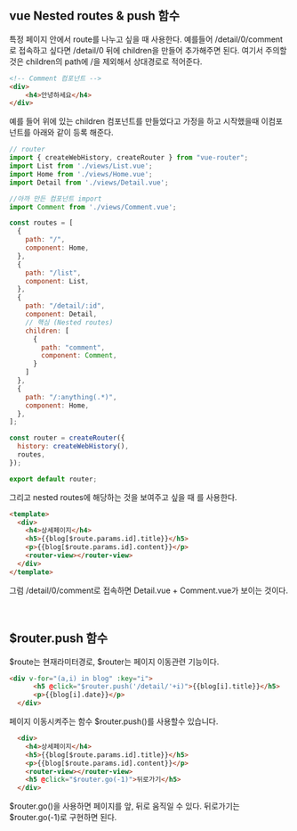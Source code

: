 ## vue Nested routes & push 함수

특정 페이지 안에서 route를 나누고 싶을 때 사용한다. 예를들어 /detail/0/comment로 접속하고 싶다면 /detail/0 뒤에 children을 만들어 추가해주면 된다. 여기서 주의할 것은 children의 path에 /을 제외해서 상대경로로 적어준다.

```html
<!-- Comment 컴포넌트 -->
<div>
    <h4>안녕하세요</h4>
</div>
```

예를 들어 위에 있는 children 컴포넌트를 만들었다고 가정을 하고 시작했을때 이컴포넌트를 아래와 같이 등록 해준다.

```js
// router
import { createWebHistory, createRouter } from "vue-router";
import List from './views/List.vue';
import Home from './views/Home.vue';
import Detail from './views/Detail.vue';

//아까 만든 컴포넌트 import
import Comment from './views/Comment.vue';

const routes = [
  {
    path: "/",
    component: Home,
  },
  {
    path: "/list",
    component: List,
  },
  {
    path: "/detail/:id",
    component: Detail,
    // 핵심 (Nested routes)
    children: [
      {
        path: "comment",
        component: Comment,
      }
    ]
  },
  {
    path: "/:anything(.*)",
    component: Home,
  },
];

const router = createRouter({
  history: createWebHistory(),
  routes,
});

export default router; 
```

그리고 nested routes에 해당하는 것을 보여주고 싶을 때 <router-view>를 사용한다.

```html
<template>
  <div>
    <h4>상세페이지</h4>
    <h5>{{blog[$route.params.id].title}}</h5>
    <p>{{blog[$route.params.id].content}}</p>
    <router-view></router-view>
  </div>
</template>
```

그럼 /detail/0/comment로 접속하면 Detail.vue + Comment.vue가 보이는 것이다.

<br />

## $router.push 함수

$route는 현재라미터경로, $router는 페이지 이동관련 기능이다.

```html
<div v-for="(a,i) in blog" :key="i">
      <h5 @click="$router.push('/detail/'+i)">{{blog[i].title}}</h5>
      <p>{{blog[i].date}}</p>
  </div>
```
페이지 이동시켜주는 함수 $router.push()를 사용할수 있습니다. 

```html
  <div>
    <h4>상세페이지</h4>
    <h5>{{blog[$route.params.id].title}}</h5>
    <p>{{blog[$route.params.id].content}}</p>
    <router-view></router-view>
    <h5 @click="$router.go(-1)">뒤로가기</h5>
  </div>
```

$router.go()을 사용하면 페이지를 앞, 뒤로 움직일 수 있다. 뒤로가기는 $router.go(-1)로 구현하면 된다.